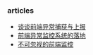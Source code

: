 ### articles
+ [谈谈前端异常捕获与上报](https://juejin.im/post/5aaa93345188257bf550cbfd)
+ [前端异常监控系统的落地](https://zhuanlan.zhihu.com/p/26085642)
+ [不可忽视的前端监控](https://zhuanlan.zhihu.com/p/23310438)
